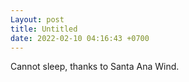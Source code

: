 ```yaml
---
Layout: post
title: Untitled
date: 2022-02-10 04:16:43 +0700
---
```

Cannot sleep, thanks  to Santa Ana Wind.